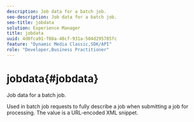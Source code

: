 ```yaml
---
description: Job data for a batch job.
seo-description: Job data for a batch job.
seo-title: jobdata
solution: Experience Manager
title: jobdata
uuid: 4d0fca91-f08a-48cf-931a-504d295785fc
feature: "Dynamic Media Classic,SDK/API"
role: "Developer,Business Practitioner"
---
```


# jobdata{#jobdata}

Job data for a batch job.

 Used in batch job requests to fully describe a job when submitting a job for processing. The value is a URL-encoded XML snippet. 
